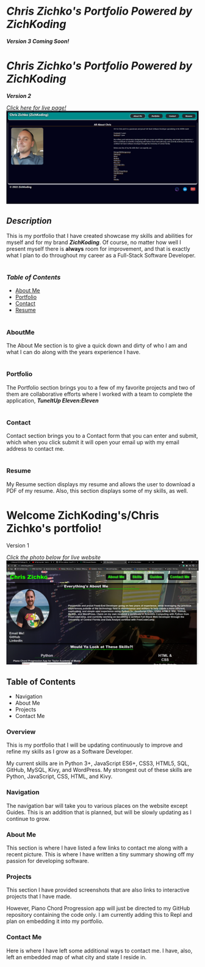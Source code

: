 # ***Chris Zichko's Portfolio Powered by ZichKoding***
***Version 3 Coming Soon!***

# ***Chris Zichko's Portfolio Powered by ZichKoding***
***Version 2***

[_Click here for live page!_](https://zichkoding.github.io)
![Chris Zichko's Portfolio](./assets/images/updatedPortfoliopic.png)

## ***Description***
This is my portfolio that I have created showcase my skills and abilities for myself and for my brand ***ZichKoding***. Of course, no matter how well I present myself there is **always** room for improvement, and that is exactly what I plan to do throughout my career as a Full-Stack Software Developer.
#
### ***Table of Contents***
* [About Me](#AboutMe)
* [Portfolio](#Portfolio)
* [Contact](#Contact)
* [Resume](#Resume)
#
### **AboutMe**
The About Me section is to give a quick down and dirty of who I am and what I can do along with the years experience I have. 
#
### **Portfolio**
The Portfolio section brings you to a few of my favorite projects and two of them are collaborative efforts where I worked with a team to complete the application, ***TuneItUp Eleven:Eleven***
#
### **Contact**
Contact section brings you to a Contact form that you can enter and submit, which when you click submit it will open your email up with my email address to contact me.
#
### **Resume**
My Resume section displays my resume and allows the user to download a PDF of my resume. Also, this section displays some of my skills, as well.
#
#
#
#
#
#
# **Welcome ZichKoding's/Chris Zichko's portfolio!**
Version 1

_Click the photo below for live website_
[![Chris Zichko's Portfolio](./assets/images/ChrisZichkoPortfolio.png)](https://zichkoding.github.io)

## **Table of Contents**

* Navigation
* About Me
* Projects
* Contact Me

### **Overview**
This is my portfolio that I will be updating continuously to improve and refine my skills as I grow as a Software Developer. 

My current skills are in Python 3+, JavaScript ES6+, CSS3, HTML5, SQL, GitHub, MySQL, Kivy, and WordPress. My strongest out of these skills are Python, JavaScript, CSS, HTML, and Kivy.

### **Navigation**
The navigation bar will take you to various places on the website except Guides. This is an addition that is planned, but will be slowly updating as I continue to grow. 

### **About Me**
This section is where I have listed a few links to contact me along with a recent picture. This is where I have written a tiny summary showing off my passion for developing software.

### **Projects**
This section I have provided screenshots that are also links to interactive projects that I have made.

 However, Piano Chord Progression app will just be directed to my GitHub repository containing the code only. I am currently adding this to Repl and plan on embedding it into my portfolio.

 ### **Contact Me**
 Here is where I have left some additional ways to contact me. I have, also, left an embedded map of what city and state I reside in. 
